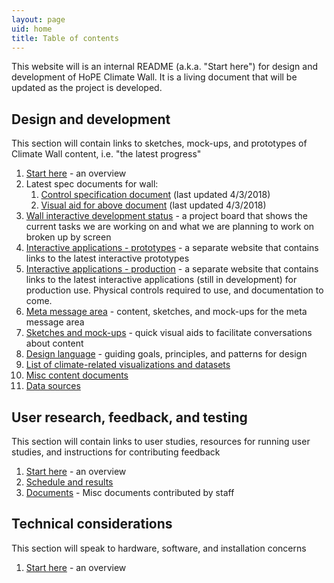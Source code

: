 ```yaml
---
layout: page
uid: home
title: Table of contents
---
```


This website will is an internal README (a.k.a. "Start here") for design and development of HoPE Climate Wall. It is a living document that will be updated as the project is developed.

## Design and development

This section will contain links to sketches, mock-ups, and prototypes of Climate Wall content, i.e. "the latest progress"

1. [Start here](design/README.html) - an overview
1. Latest spec documents for wall:
    1. [Control specification document](assets/docs/HoPE_wall_control_specifications_2018-04-03.pdf) (last updated 4/3/2018)
    1. [Visual aid for above document](assets/wall_rhythm_v2.png) (last updated 4/3/2018)
1. [Wall interactive development status](https://github.com/amnh-digital/hope-climate-ia/projects/1?fullscreen=true) - a project board that shows the current tasks we are working on and what we are planning to work on broken up by screen
1. [Interactive applications - prototypes](https://beefoo.github.io/climate-lab/) - a separate website that contains links to the latest interactive prototypes
1. [Interactive applications - production](https://amnh-digital.github.io/hope-climate-ia/) - a separate website that contains links to the latest interactive applications (still in development) for production use. Physical controls required to use, and documentation to come.
1. [Meta message area](design/meta.html) - content, sketches, and mock-ups for the meta message area
1. [Sketches and mock-ups](design/sketches.html) - quick visual aids to facilitate conversations about content
1. [Design language](design/language.html) - guiding goals, principles, and patterns for design
1. [List of climate-related visualizations and datasets](https://docs.google.com/document/d/1ESWwqXG4BXQTzJHK8P25ylZJd_dcMmUPbWRqFpiUbJ0/edit)
1. [Misc content documents](design/documents.html)
1. [Data sources](design/data.html)

## User research, feedback, and testing

This section will contain links to user studies, resources for running user studies, and instructions for contributing feedback

1. [Start here](research/README.html) - an overview
1. [Schedule and results](research/studies.html)
1. [Documents](research/docs.html) - Misc documents contributed by staff

## Technical considerations

This section will speak to hardware, software, and installation concerns

1. [Start here](tech/README.html) - an overview
